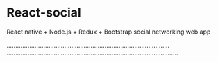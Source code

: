 # React-social
React native + Node.js + Redux + Bootstrap social networking web app

.............................................................................................
..................................................................................................